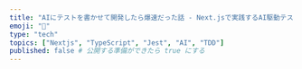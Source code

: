 ```yaml
---
title: "AIにテストを書かせて開発したら爆速だった話 - Next.jsで実践するAI駆動テスト開発 -"
emoji: "🤖"
type: "tech"
topics: ["Nextjs", "TypeScript", "Jest", "AI", "TDD"]
published: false # 公開する準備ができたら true にする
---
```

